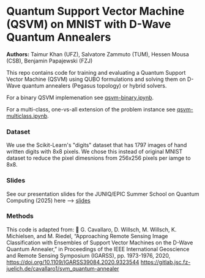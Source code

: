 # Quantum Support Vector Machine (QSVM) on MNIST with D-Wave Quantum Annealers

**Authors:** Taimur Khan (UFZ), Salvatore Zammuto (TUM), Hessen Mousa (CSB), Benjamin Papajewski (FZJ)

This repo contains code for training and evaluating a Quantum Support Vector Machine (QSVM) using QUBO formulations and solving them on D-Wave quantum annealers (Pegasus topology) or hybrid solvers.

For a binary QSVM implemenation see [qsvm-binary.ipynb](./qsvm-binary.ipynb).

For a multi-class, one-vs-all extension of the problem instance see [qsvm-multiclass.ipynb](./qsvm-multiclass.ipynb).

### Dataset

We use the Scikit-Learn's "digits" dataset that has 1797 images of hand written digits with 8x8 pixels. We chose this instead of original MNIST dataset to reduce the pixel dimesnions from 256x256 pixels per iamge to 8x8.

### Slides

See our presentation slides for the JUNIQ/EPIC Summer School on Quantum Computing (2025) here --> [slides](./JUNIQ-EPIC_slides.pdf)

### Methods

This code is adapted from:
📜 G. Cavallaro, D. Willsch, M. Willsch, K. Michielsen, and M. Riedel, “Approaching Remote Sensing Image Classification with Ensembles of Support Vector Machines on the D-Wave Quantum Annealer,” in Proceedings of the IEEE International Geoscience and Remote Sensing Symposium (IGARSS), pp. 1973-1976, 2020, https://doi.org/10.1109/IGARSS39084.2020.9323544
https://gitlab.jsc.fz-juelich.de/cavallaro1/svm_quantum-annealer


